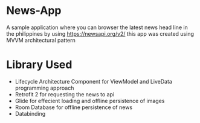 # News-App
A sample application where you can browser the latest news head line in the philippines by using https://newsapi.org/v2/ this app was created using MVVM architectural pattern

# Library Used
- Lifecycle Architecture Component for ViewModel and LiveData programming approach
- Retrofit 2 for requesting the news to api
- Glide for effecient loading and offline persistence of images
- Room Database for offline persistence of news
- Databinding

